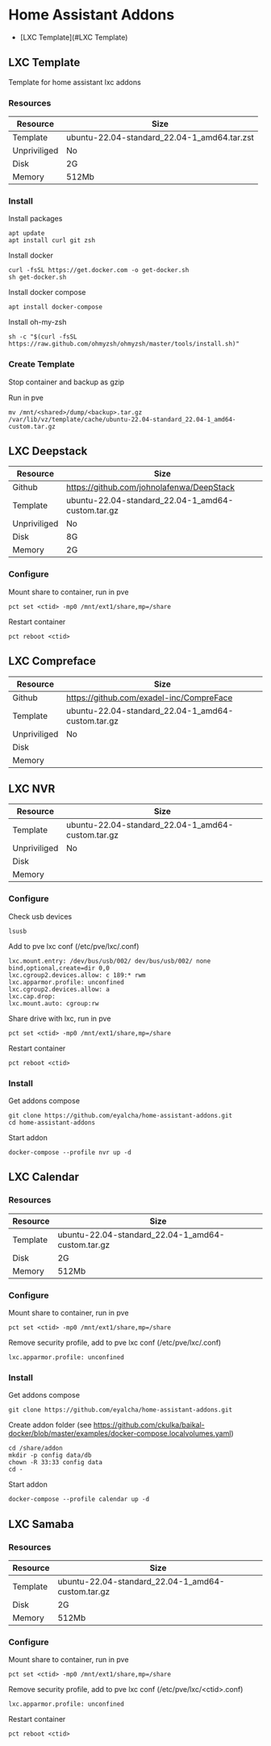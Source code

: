 # Home Assistant Addons

- [LXC Template](#LXC Template)

## LXC Template

Template for home assistant lxc addons

### Resources

Resource|Size
---|---
Template | ubuntu-22.04-standard_22.04-1_amd64.tar.zst
Unpriviliged | No
Disk | 2G
Memory | 512Mb

### Install

Install packages
```
apt update
apt install curl git zsh
```

Install docker 
```
curl -fsSL https://get.docker.com -o get-docker.sh
sh get-docker.sh
```

Install docker compose
```
apt install docker-compose
```

Install oh-my-zsh
```
sh -c "$(curl -fsSL https://raw.github.com/ohmyzsh/ohmyzsh/master/tools/install.sh)"
```

### Create Template

Stop container and backup as gzip

Run in pve
```
mv /mnt/<shared>/dump/<backup>.tar.gz /var/lib/vz/template/cache/ubuntu-22.04-standard_22.04-1_amd64-custom.tar.gz
```

## LXC Deepstack

Resource|Size
---|---
Github | https://github.com/johnolafenwa/DeepStack
Template | ubuntu-22.04-standard_22.04-1_amd64-custom.tar.gz
Unpriviliged | No
Disk | 8G
Memory | 2G

### Configure

Mount share to container, run in pve
```
pct set <ctid> -mp0 /mnt/ext1/share,mp=/share
```

Restart container
```
pct reboot <ctid>
```

## LXC Compreface

Resource|Size
---|---
Github | https://github.com/exadel-inc/CompreFace
Template | ubuntu-22.04-standard_22.04-1_amd64-custom.tar.gz
Unpriviliged | No
Disk | 
Memory | 

## LXC NVR

Resource|Size
---|---
Template | ubuntu-22.04-standard_22.04-1_amd64-custom.tar.gz
Unpriviliged | No
Disk | 
Memory |

### Configure

Check usb devices
```
lsusb
```

Add to pve lxc conf (/etc/pve/lxc/<ctid>.conf)
```
lxc.mount.entry: /dev/bus/usb/002/ dev/bus/usb/002/ none bind,optional,create=dir 0,0
lxc.cgroup2.devices.allow: c 189:* rwm
lxc.apparmor.profile: unconfined
lxc.cgroup2.devices.allow: a
lxc.cap.drop: 
lxc.mount.auto: cgroup:rw
```
  
Share drive with lxc, run in pve
```
pct set <ctid> -mp0 /mnt/ext1/share,mp=/share
```
  
Restart container
```
pct reboot <ctid>
```

### Install

Get addons compose
```
git clone https://github.com/eyalcha/home-assistant-addons.git
cd home-assistant-addons
```

Start addon
```
docker-compose --profile nvr up -d
```

## LXC Calendar

### Resources
  
Resource|Size
---|---
Template | ubuntu-22.04-standard_22.04-1_amd64-custom.tar.gz
Disk | 2G
Memory | 512Mb
  
### Configure

Mount share to container, run in pve
```
pct set <ctid> -mp0 /mnt/ext1/share,mp=/share
```

Remove security profile, add to pve lxc conf (/etc/pve/lxc/<ctid>.conf)
```
lxc.apparmor.profile: unconfined
```

### Install

Get addons compose
```
git clone https://github.com/eyalcha/home-assistant-addons.git
```

Create addon folder (see https://github.com/ckulka/baikal-docker/blob/master/examples/docker-compose.localvolumes.yaml)
```
cd /share/addon
mkdir -p config data/db
chown -R 33:33 config data
cd -
```
  
Start addon
```
docker-compose --profile calendar up -d
```
  
## LXC Samaba

### Resources
  
Resource|Size
---|---
Template | ubuntu-22.04-standard_22.04-1_amd64-custom.tar.gz
Disk | 2G
Memory | 512Mb
  
### Configure

Mount share to container, run in pve
```
pct set <ctid> -mp0 /mnt/ext1/share,mp=/share
```

Remove security profile, add to pve lxc conf (/etc/pve/lxc/\<ctid\>.conf)
```
lxc.apparmor.profile: unconfined
```

Restart container
```
pct reboot <ctid>
```
